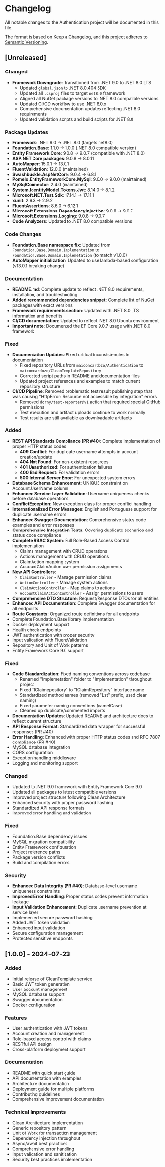 # Changelog

All notable changes to the Authentication project will be documented in this file.

The format is based on [Keep a Changelog](https://keepachangelog.com/en/1.0.0/),
and this project adheres to [Semantic Versioning](https://semver.org/spec/v2.0.0.html).

## [Unreleased]

### Changed
- **Framework Downgrade**: Transitioned from .NET 9.0 to .NET 8.0 LTS
  - Updated `global.json` to .NET 8.0.404 SDK
  - Updated all `.csproj` files to target `net8.0` framework
  - Aligned all NuGet package versions to .NET 8.0 compatible versions
  - Updated CI/CD workflow to use .NET 8.0.x
  - Comprehensive documentation updates reflecting .NET 8.0 requirements
  - Updated validation scripts and build scripts for .NET 8.0

### Package Updates
- **Framework**: .NET 9.0 → .NET 8.0 (targets net8.0)
- **Foundation.Base**: 1.1.0 → 1.0.0 (.NET 8.0 compatible version)
- **Entity Framework Core**: 9.0.8 → 9.0.7 (compatible with .NET 8.0)
- **ASP.NET Core packages**: 9.0.8 → 8.0.11
- **AutoMapper**: 15.0.1 → 13.0.1
- **FluentValidation**: 12.0.0 (maintained)
- **Swashbuckle.AspNetCore**: 9.0.4 → 6.8.1
- **Pomelo.EntityFrameworkCore.MySql**: 9.0.0 → 9.0.0 (maintained)
- **MySqlConnector**: 2.4.0 (maintained)
- **System.IdentityModel.Tokens.Jwt**: 8.14.0 → 8.1.2
- **Microsoft.NET.Test.Sdk**: 17.14.1 → 17.11.1
- **xunit**: 2.9.3 → 2.9.2
- **FluentAssertions**: 8.6.0 → 6.12.1
- **Microsoft.Extensions.DependencyInjection**: 9.0.8 → 9.0.7
- **Microsoft.Extensions.Logging**: 9.0.8 → 9.0.7
- **Code Analyzers**: Updated to .NET 8.0 compatible versions

### Code Changes
- **Foundation.Base namespace fix**: Updated from `Foundation.Base.Domain.Implementation` to `Foundation.Base.Domain.Implemetation` (to match v1.0.0)
- **AutoMapper initialization**: Updated to use lambda-based configuration (v13.0.1 breaking change)

### Documentation
- **README.md**: Complete update to reflect .NET 8.0 requirements, installation, and troubleshooting
- **Added recommended dependencies snippet**: Complete list of NuGet packages with exact versions
- **Framework requirements section**: Updated with .NET 8.0 LTS information and benefits
- **CI/CD documentation**: Updated to reflect .NET 8.0 Ubuntu environment
- **Important note**: Documented the EF Core 9.0.7 usage with .NET 8.0 framework

### Fixed
- **Documentation Updates**: Fixed critical inconsistencies in documentation
  - Fixed repository URLs from `maiconcardozo/Authentication` to `maiconcardozo/CleanTemplateRepository`
  - Corrected script paths in README and documentation files
  - Updated project references and examples to match current repository structure
- **CI/CD Pipeline**: Removed problematic test result publishing step that was causing "HttpError: Resource not accessible by integration" errors
  - Removed `dorny/test-reporter@v1` action that required special GitHub permissions
  - Test execution and artifact uploads continue to work normally
  - Test results are still available as downloadable artifacts

### Added
- **REST API Standards Compliance (PR #40)**: Complete implementation of proper HTTP status codes
  - **409 Conflict**: For duplicate username attempts in account creation/update
  - **404 Not Found**: For non-existent resources
  - **401 Unauthorized**: For authentication failures
  - **400 Bad Request**: For validation errors
  - **500 Internal Server Error**: For unexpected system errors
- **Database Schema Enhancement**: UNIQUE constraint on Account.UserName column
- **Enhanced Service Layer Validation**: Username uniqueness checks before database operations
- **ConflictException**: New exception class for proper conflict handling
- **Internationalized Error Messages**: English and Portuguese support for duplicate username errors
- **Enhanced Swagger Documentation**: Comprehensive status code examples and error responses
- **Comprehensive Integration Tests**: Covering duplicate scenarios and status code compliance
- **Complete RBAC System**: Full Role-Based Access Control implementation
  - Claims management with CRUD operations
  - Actions management with CRUD operations
  - ClaimAction mapping system
  - AccountClaimAction user permission assignments
- **New API Controllers**: 
  - `ClaimController` - Manage permission claims
  - `ActionController` - Manage system actions
  - `ClaimActionController` - Map claims to actions
  - `AccountClaimActionController` - Assign permissions to users
- **Comprehensive DTO Structure**: Request/Response DTOs for all entities
- **Enhanced API Documentation**: Complete Swagger documentation for all endpoints
- **Route Constants**: Organized route definitions for all endpoints
- Complete Foundation.Base library implementation
- Docker deployment support
- Health check endpoints
- JWT authentication with proper security
- Input validation with FluentValidation
- Repository and Unit of Work patterns
- Entity Framework Core 9.0 support

### Fixed
- **Code Standardization**: Fixed naming conventions across codebase
  - Renamed "Implemetation" folder to "Implementation" throughout project
  - Fixed "IClaimepository" to "IClaimRepository" interface name
  - Standardized method names (removed "Lst" prefix, used clear naming)
  - Fixed parameter naming conventions (camelCase)
  - Cleaned up duplicate/commented imports
- **Documentation Updates**: Updated README and architecture docs to reflect current structure
- **API Response Format**: Standardized data wrapper for successful responses (PR #40)
- **Error Handling**: Enhanced with proper HTTP status codes and RFC 7807 compliance (PR #40)
- MySQL database integration
- CORS configuration
- Exception handling middleware
- Logging and monitoring support

### Changed
- Updated to .NET 9.0 framework with Entity Framework Core 9.0
- Updated all packages to latest compatible versions
- Improved project structure following Clean Architecture
- Enhanced security with proper password hashing
- Standardized API response formats
- Improved error handling and validation

### Fixed
- Foundation.Base dependency issues
- MySQL migration compatibility
- Entity Framework configuration
- Project reference paths
- Package version conflicts
- Build and compilation errors

### Security
- **Enhanced Data Integrity (PR #40)**: Database-level username uniqueness constraints
- **Improved Error Handling**: Proper status codes prevent information leakage
- **Input Validation Enhancement**: Duplicate username prevention at service layer
- Implemented secure password hashing
- Added JWT token validation
- Enhanced input validation
- Secure configuration management
- Protected sensitive endpoints

## [1.0.0] - 2024-07-23

### Added
- Initial release of CleanTemplate service
- Basic JWT token generation
- User account management
- MySQL database support
- Swagger documentation
- Docker configuration

### Features
- User authentication with JWT tokens
- Account creation and management
- Role-based access control with claims
- RESTful API design
- Cross-platform deployment support

### Documentation
- README with quick start guide
- API documentation with examples
- Architecture documentation
- Deployment guide for multiple platforms
- Contributing guidelines
- Comprehensive improvement documentation

### Technical Improvements
- Clean Architecture implementation
- Generic repository pattern
- Unit of Work for transaction management
- Dependency injection throughout
- Async/await best practices
- Comprehensive error handling
- Input validation and sanitization
- Security best practices implementation